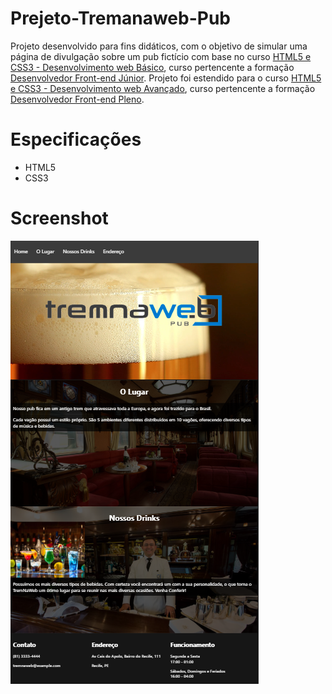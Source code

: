 # Prejeto-Tremanaweb-Pub
Projeto desenvolvido para fins didáticos, com o objetivo de simular uma página de divulgação sobre um pub fictício com base no curso [HTML5 e CSS3 - Desenvolvimento web Básico](https://www.treinaweb.com.br/curso/desenvolvimento-web-com-html5-e-css3-basico), 
curso pertencente a formação [Desenvolvedor Front-end Júnior](https://www.treinaweb.com.br/formacao/desenvolvedor-front-end-junior). Projeto foi estendido para o curso
[HTML5 e CSS3 - Desenvolvimento web Avançado](https://www.treinaweb.com.br/curso/desenvolvimento-web-com-html5-e-css3-avancado),
curso pertencente a formação [Desenvolvedor Front-end Pleno](https://www.treinaweb.com.br/formacao/desenvolvedor-front-end-pleno).

# Especificações
- HTML5
- CSS3

# Screenshot
<html lang="pt-br">
<head>
</head>
<body>
	<img src="https://github.com/PauloAlves8039/Prejeto-Tremanaweb-Pub/blob/master/imagens/tremnaweb.png" />
</body>
</html>

